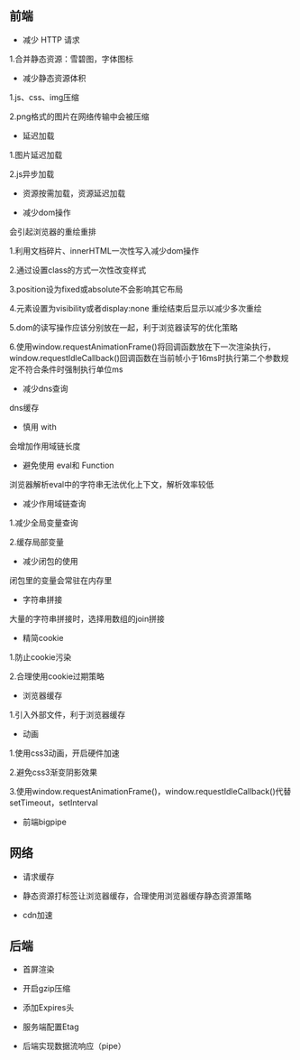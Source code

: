 
## 前端

- 减少 HTTP 请求

1.合并静态资源：雪碧图，字体图标

- 减少静态资源体积

1.js、css、img压缩

2.png格式的图片在网络传输中会被压缩

- 延迟加载

1.图片延迟加载

2.js异步加载

- 资源按需加载，资源延迟加载

- 减少dom操作

会引起浏览器的重绘重排

1.利用文档碎片、innerHTML一次性写入减少dom操作

2.通过设置class的方式一次性改变样式

3.position设为fixed或absolute不会影响其它布局

4.元素设置为visibility或者display:none 重绘结束后显示以减少多次重绘

5.dom的读写操作应该分别放在一起，利于浏览器读写的优化策略

6.使用window.requestAnimationFrame()将回调函数放在下一次渲染执行，window.requestIdleCallback()回调函数在当前帧小于16ms时执行第二个参数规定不符合条件时强制执行单位ms

- 减少dns查询

dns缓存

- 慎用 with

会增加作用域链长度

- 避免使用 eval和 Function

浏览器解析eval中的字符串无法优化上下文，解析效率较低

- 减少作用域链查询

1.减少全局变量查询

2.缓存局部变量

- 减少闭包的使用

闭包里的变量会常驻在内存里

- 字符串拼接

大量的字符串拼接时，选择用数组的join拼接

- 精简cookie

1.防止cookie污染

2.合理使用cookie过期策略

- 浏览器缓存

1.引入外部文件，利于浏览器缓存

- 动画

1.使用css3动画，开启硬件加速

2.避免css3渐变阴影效果

3.使用window.requestAnimationFrame()，window.requestIdleCallback()代替setTimeout，setInterval

- 前端bigpipe

## 网络

- 请求缓存

- 静态资源打标签让浏览器缓存，合理使用浏览器缓存静态资源策略

- cdn加速





## 后端

- 首屏渲染

- 开启gzip压缩

- 添加Expires头

- 服务端配置Etag

- 后端实现数据流响应（pipe）
